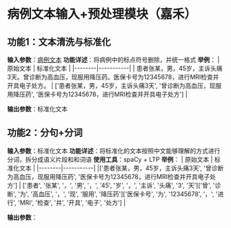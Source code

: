 # 病例文本输入+预处理模块（嘉禾）

## 功能1：文本清洗与标准化
**输入参数**：[病例文本](./Sample.md)
**功能详述**：将病例中的标点符号删除，并统一格式
**举例**：
| 原始文本   | 标准化文本 |
|--------|-----------|
| 患者张某，男，45岁，主诉头痛3天。曾诊断为高血压，现服用降压药。医保卡号为12345678，进行MRI检查并开具电子处方。 | \['患者张某，男，45岁，主诉头痛3天', '曾诊断为高血压，现服用降压药', '医保卡号为12345678，进行MRI检查并开具电子处方'\]     |

**输出参数**：标准化文本


## 功能2：分句+分词

**输入参数**：标准化文本
**功能详述**：将标准化的文本按照中文能够理解的方式进行分词，拆分成语义片段和和词语
**使用工具**：spaCy + LTP
**举例**：
| 原始文本   | 标准化文本 |
|--------|-----------|
|\['患者张某，男，45岁，主诉头痛3天', '曾诊断为高血压，现服用降压药', '医保卡号为12345678，进行MRI检查并开具电子处方'\]  | \['患者', '张某', '，', '男', '，', '45', '岁', '，', '主诉', '头痛', '3', '天'\]\['曾', '诊断', '为', '高血压', '，', '现', '服用', '降压药'\]\['医保卡号', '为', '12345678', '，', '进行', 'MRI', '检查', '并', '开具', '电子', '处方'\] |

**输出参数**：







